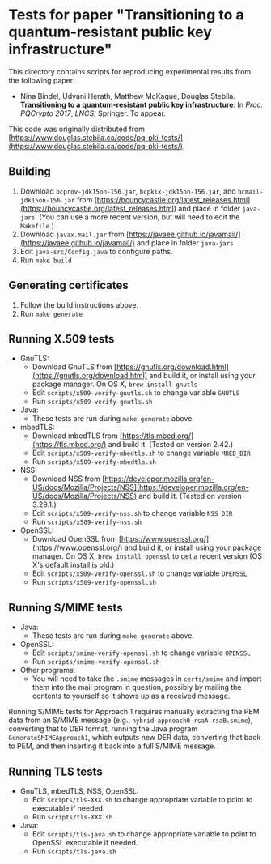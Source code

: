 # Tests for paper "Transitioning to a quantum-resistant public key infrastructure"

This directory contains scripts for reproducing experimental results from the following paper:

- Nina Bindel, Udyani Herath, Matthew McKague, Douglas Stebila. **Transitioning to a quantum-resistant public key infrastructure**.  In *Proc. PQCrypto 2017*, *LNCS*, Springer.  To appear.

This code was originally distributed from [https://www.douglas.stebila.ca/code/pq-pki-tests/](https://www.douglas.stebila.ca/code/pq-pki-tests/).

## Building

1. Download `bcprov-jdk15on-156.jar`, `bcpkix-jdk15on-156.jar`, and `bcmail-jdk15on-156.jar` from [https://bouncycastle.org/latest_releases.html](https://bouncycastle.org/latest_releases.html) and place in folder `java-jars`.  (You can use a more recent version, but will need to edit the `Makefile`.)
2. Download `javax.mail.jar` from [https://javaee.github.io/javamail/](https://javaee.github.io/javamail/) and place in folder `java-jars`
3. Edit `java-src/Config.java` to configure paths.
4. Run `make build`

## Generating certificates

1. Follow the build instructions above.
2. Run `make generate`

## Running X.509 tests

- GnuTLS:
	- Download GnuTLS from [https://gnutls.org/download.html](https://gnutls.org/download.html) and build it, or install using your package manager.  On OS X, `brew install gnutls`
	- Edit `scripts/x509-verify-gnutls.sh` to change variable `GNUTLS`
	- Run `scripts/x509-verify-gnutls.sh`
- Java:
	- These tests are run during `make generate` above.
- mbedTLS:
	- Download mbedTLS from [https://tls.mbed.org/](https://tls.mbed.org/) and build it.  (Tested on version 2.42.)
	- Edit `scripts/x509-verify-mbedtls.sh` to change variable `MBED_DIR`
	- Run `scripts/x509-verify-mbedtls.sh`
- NSS:
	- Download NSS from [https://developer.mozilla.org/en-US/docs/Mozilla/Projects/NSS](https://developer.mozilla.org/en-US/docs/Mozilla/Projects/NSS) and build it.  (Tested on version 3.29.1.)
	- Edit `scripts/x509-verify-nss.sh` to change variable `NSS_DIR`
	- Run `scripts/x509-verify-nss.sh`
- OpenSSL:
	- Download OpenSSL from [https://www.openssl.org/](https://www.openssl.org/) and build it, or install using your package manager.  On OS X, `brew install openssl` to get a recent version (OS X's default install is old.)
	- Edit `scripts/x509-verify-openssl.sh` to change variable `OPENSSL`
	- Run `scripts/x509-verify-openssl.sh`

## Running S/MIME tests

- Java:
	- These tests are run during `make generate` above.
- OpenSSL:
	- Edit `scripts/smime-verify-openssl.sh` to change variable `OPENSSL`
	- Run `scripts/smime-verify-openssl.sh`
- Other programs:
	- You will need to take the `.smime` messages in `certs/smime` and import them into the mail program in question, possibly by mailing the contents to yourself so it shows up as a received message.

Running S/MIME tests for Approach 1 requires manually extracting the PEM data from an S/MIME message (e.g., `hybrid-approach0-rsaA-rsaB.smime`), converting that to DER format, running the Java program `GenerateSMIMEApproach1`, which outputs new DER data, converting that back to PEM, and then inserting it back into a full S/MIME message.

## Running TLS tests

- GnuTLS, mbedTLS, NSS, OpenSSL:
	- Edit `scripts/tls-XXX.sh` to change appropriate variable to point to executable if needed.
	- Run `scripts/tls-XXX.sh`
- Java:
	- Edit `scripts/tls-java.sh` to change appropriate variable to point to OpenSSL executable if needed.
	- Run `scripts/tls-java.sh`
